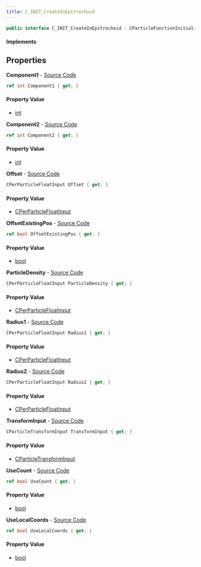 ```yaml
---
title: C_INIT_CreateInEpitrochoid
---
```


```csharp
public interface C_INIT_CreateInEpitrochoid : CParticleFunctionInitializer, CParticleFunction, ISchemaClass<CParticleFunction>, ISchemaClass<CParticleFunctionInitializer>, ISchemaClass<C_INIT_CreateInEpitrochoid>, ISchemaField, ISchemaClass, INativeHandle
```

#### Implements

## Properties

**Component1** - [Source Code](https://github.com/swiftly-solution/swiftlys2/blob/master/managed/src/SwiftlyS2.Generated/Schemas/Interfaces/C_INIT_CreateInEpitrochoid.cs#L16)

```csharp
ref int Component1 { get; }
```

#### Property Value

- [int](https://learn.microsoft.com/dotnet/api/system.int32)

**Component2** - [Source Code](https://github.com/swiftly-solution/swiftlys2/blob/master/managed/src/SwiftlyS2.Generated/Schemas/Interfaces/C_INIT_CreateInEpitrochoid.cs#L18)

```csharp
ref int Component2 { get; }
```

#### Property Value

- [int](https://learn.microsoft.com/dotnet/api/system.int32)

**Offset** - [Source Code](https://github.com/swiftly-solution/swiftlys2/blob/master/managed/src/SwiftlyS2.Generated/Schemas/Interfaces/C_INIT_CreateInEpitrochoid.cs#L24)

```csharp
CPerParticleFloatInput Offset { get; }
```

#### Property Value

- [CPerParticleFloatInput](/docs/api/shared/schemadefinitions/cperparticlefloatinput)

**OffsetExistingPos** - [Source Code](https://github.com/swiftly-solution/swiftlys2/blob/master/managed/src/SwiftlyS2.Generated/Schemas/Interfaces/C_INIT_CreateInEpitrochoid.cs#L34)

```csharp
ref bool OffsetExistingPos { get; }
```

#### Property Value

- [bool](https://learn.microsoft.com/dotnet/api/system.boolean)

**ParticleDensity** - [Source Code](https://github.com/swiftly-solution/swiftlys2/blob/master/managed/src/SwiftlyS2.Generated/Schemas/Interfaces/C_INIT_CreateInEpitrochoid.cs#L22)

```csharp
CPerParticleFloatInput ParticleDensity { get; }
```

#### Property Value

- [CPerParticleFloatInput](/docs/api/shared/schemadefinitions/cperparticlefloatinput)

**Radius1** - [Source Code](https://github.com/swiftly-solution/swiftlys2/blob/master/managed/src/SwiftlyS2.Generated/Schemas/Interfaces/C_INIT_CreateInEpitrochoid.cs#L26)

```csharp
CPerParticleFloatInput Radius1 { get; }
```

#### Property Value

- [CPerParticleFloatInput](/docs/api/shared/schemadefinitions/cperparticlefloatinput)

**Radius2** - [Source Code](https://github.com/swiftly-solution/swiftlys2/blob/master/managed/src/SwiftlyS2.Generated/Schemas/Interfaces/C_INIT_CreateInEpitrochoid.cs#L28)

```csharp
CPerParticleFloatInput Radius2 { get; }
```

#### Property Value

- [CPerParticleFloatInput](/docs/api/shared/schemadefinitions/cperparticlefloatinput)

**TransformInput** - [Source Code](https://github.com/swiftly-solution/swiftlys2/blob/master/managed/src/SwiftlyS2.Generated/Schemas/Interfaces/C_INIT_CreateInEpitrochoid.cs#L20)

```csharp
CParticleTransformInput TransformInput { get; }
```

#### Property Value

- [CParticleTransformInput](/docs/api/shared/schemadefinitions/cparticletransforminput)

**UseCount** - [Source Code](https://github.com/swiftly-solution/swiftlys2/blob/master/managed/src/SwiftlyS2.Generated/Schemas/Interfaces/C_INIT_CreateInEpitrochoid.cs#L30)

```csharp
ref bool UseCount { get; }
```

#### Property Value

- [bool](https://learn.microsoft.com/dotnet/api/system.boolean)

**UseLocalCoords** - [Source Code](https://github.com/swiftly-solution/swiftlys2/blob/master/managed/src/SwiftlyS2.Generated/Schemas/Interfaces/C_INIT_CreateInEpitrochoid.cs#L32)

```csharp
ref bool UseLocalCoords { get; }
```

#### Property Value

- [bool](https://learn.microsoft.com/dotnet/api/system.boolean)

